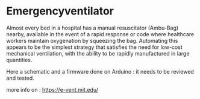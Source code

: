# Emergencyventilator

Almost every bed in a hospital has a manual resuscitator (Ambu-Bag) nearby,
available in the event of a rapid response or code where healthcare workers maintain 
oxygenation by squeezing the bag. Automating this appears to be the simplest strategy
that satisfies the need for low-cost mechanical ventilation, with the ability to be
rapidly manufactured in large quantities. 

Here a schematic and a firmware done on Arduino : 
it needs to be reviewed and tested.

more info on :
https://e-vent.mit.edu/

